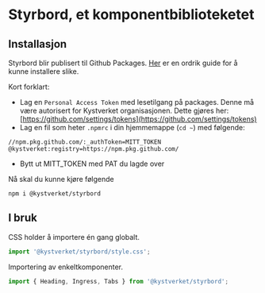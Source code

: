 # Styrbord, et komponentbiblioteketet


## Installasjon
Styrbord blir publisert til Github Packages. [Her](https://docs.github.com/en/packages/working-with-a-github-packages-registry/working-with-the-npm-registry#installing-a-package) er en ordrik guide for å kunne installere slike.

Kort forklart:

- Lag en `Personal Access Token` med lesetilgang på packages. Denne må være autorisert for Kystverket organisasjonen. Dette gjøres her: [https://github.com/settings/tokens](https://github.com/settings/tokens)
- Lag en fil som heter `.npmrc` i din hjemmemappe (`cd ~`) med følgende:

```.env
//npm.pkg.github.com/:_authToken=MITT_TOKEN
@kystverket:registry=https://npm.pkg.github.com/
```

- Bytt ut MITT_TOKEN med PAT du lagde over

Nå skal du kunne kjøre følgende

```npm i @kystverket/styrbord```

## I bruk

CSS holder å importere én gang globalt.
```js
import '@kystverket/styrbord/style.css';
```

Importering av enkeltkomponenter.

```js
import { Heading, Ingress, Tabs } from '@kystverket/styrbord';
```

